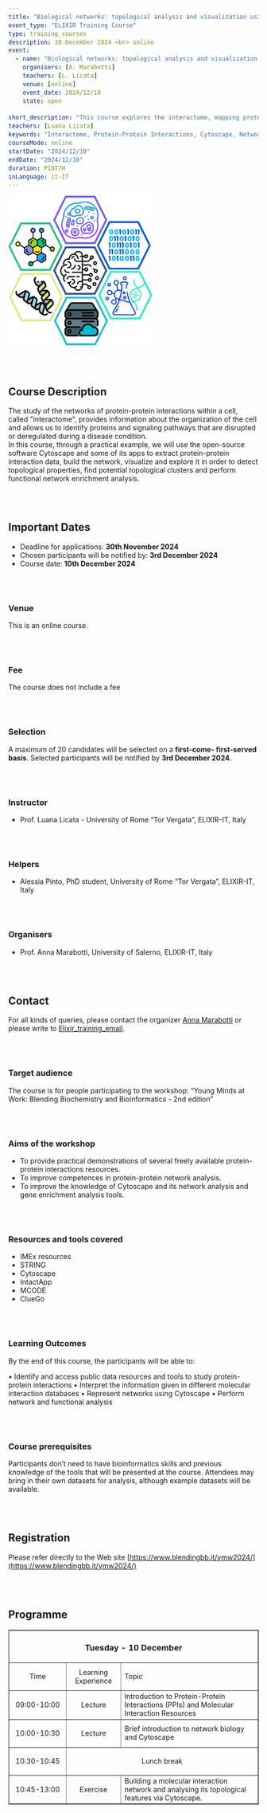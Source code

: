 ```yaml
---
title: "Biological networks: topological analysis and visualization using Cytoscape software"
event_type: "ELIXIR Training Course"
type: training_courses
description: 10 December 2024 <br> online
event:
  - name: "Biological networks: topological analysis and visualization using Cytoscape software"
    organisers: [A. Marabotti]
    teachers: [L. Licata]
    venue: [online]
    event_date: 2024/12/10
    state: open

short_description: "This course explores the interactome, mapping protein-protein interactions to understand cell organization and disease disruptions. Using Cytoscape, participants will extract data, build and visualize networks, detect topological properties, identify clusters, and perform functional enrichment analysis. \n"
teachers: [Luana Licata]
keywords: "Interactome, Protein-Protein Interactions, Cytoscape, Network Visualization, Functional Enrichment Analysis, Bioinformatics."
courseMode: online
startDate: "2024/12/10"
endDate: "2024/12/10"
duration: P1DT7H
inLanguage: it-IT 
---
```


![Logo_PPI](images/2024_events/PPI_2024.png)

<br>
<br>

## Course Description

The study of the networks of protein-protein interactions within a cell, called "interactome", provides information about the organization of the cell and allows us to identify proteins and signaling pathways that are disrupted or deregulated during a disease condition.  
In this course, through a practical example, we will use the open-source software Cytoscape and some of its apps to extract protein-protein interaction data, build the network, visualize and explore it in order to detect topological properties, find potential topological clusters and perform functional network enrichment analysis.


<br>
<br>

## Important Dates

- Deadline for applications: **30th November 2024**
- Chosen participants will be notified by: **3rd December 2024**
- Course date: **10th December 2024**


<br>
<br>

### Venue

This is an online course.

<br>
<br>

### Fee 

The course does not include a fee

<br>
<br>

### Selection  

A maximum of 20 candidates will be selected on a **first-come- first-served basis**. Selected participants will be notified by **3rd December 2024**.

<br>
<br>

### Instructor

- Prof. Luana Licata - University of Rome “Tor Vergata”, ELIXIR-IT, Italy

<br>
<br>

### Helpers

- Alessia Pinto, PhD student, University of Rome “Tor Vergata”, ELIXIR-IT, Italy

<br>
<br>

### Organisers

- Prof. Anna Marabotti, University of Salerno, ELIXIR-IT, Italy

<br>
<br>

## Contact 

For all kinds of queries, please contact the organizer [Anna Marabotti](mailto:amarabotti@unisa.it)  or please write to [Elixir_training_email](mailto:elixir.ita.training@gmail.com).

<br>
<br>

### Target audience

The course is for people participating to the workshop: “Young Minds at Work: Blending Biochemistry and Bioinformatics - 2nd edition”

<br>
<br>

### Aims of the workshop 

- To provide practical demonstrations of several freely available protein-protein interactions resources.
- To improve competences in protein-protein network analysis.
- To improve the knowledge of Cytoscape and its network analysis and gene enrichment analysis tools.

<br>
<br>

### Resources and tools covered

- IMEx resources
- STRING
- Cytoscape
- IntactApp
- MCODE
- ClueGo

<br>
<br>

### Learning Outcomes

By the end of this course, the participants will be able to:

• Identify and access public data resources and tools to study protein-protein interactions 
• Interpret the information given in different molecular interaction databases
• Represent networks using Cytoscape
• Perform network and functional analysis

<br>
<br>

### Course prerequisites

Participants don’t need to have bioinformatics skills and previous knowledge of the tools that will be presented at the course. Attendees may bring in their own datasets for analysis, although example datasets will be available.

<br>
<br>

## Registration

Please refer directly to the Web site [https://www.blendingbb.it/ymw2024/](https://www.blendingbb.it/ymw2024/)

<br>
<br>

## Programme

<table border="1" width="700">
  <tr>
    <td colspan="4" align=center><h3>Tuesday - 10 December</h3></td>
  </tr>
  <tr>
    <td height="50" width="100" align=center>Time</td>
    <td height="50" align=center>Learning Experience</td>
    <td height="50">Topic</td>
  </tr>
  <tr>
    <td height="50" width="100" align=center>09:00-10:00</td>
    <td height="50" align=center>Lecture</td>
    <td height="50">Introduction to Protein-Protein Interactions (PPIs) and Molecular Interaction Resources</td>
  </tr>
  <tr>
    <td height="50" width="100" align=center>10:00-10:30</td>
    <td height="50" align=center>Lecture</td>
    <td height="50">Brief introduction to network biology and Cytoscape</td>
  </tr>
  <tr>
    <td height="50" width="100" align=center>10:30-10:45</td>
    <td colspan="3" height="50" align=center>Lunch break</td>
  </tr>
  <tr>
    <td height="50" width="100" align=center>10:45-13:00</td>
    <td height="50" align=center>Exercise</td>
    <td height="50">Building a molecular interaction network and analysing its topological features via Cytoscape.</td>
  </tr>